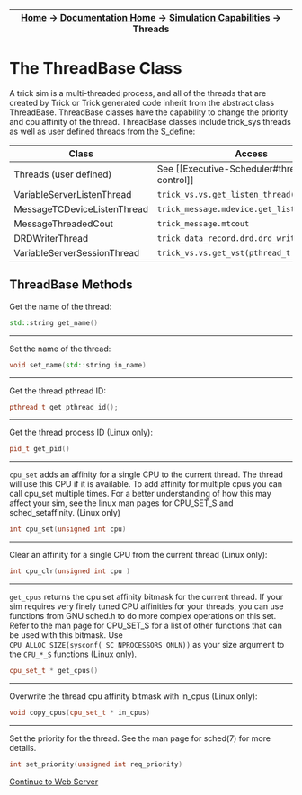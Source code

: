 | [Home](/trick) → [Documentation Home](../Documentation-Home) → [Simulation Capabilities](Simulation-Capabilities) → Threads |
|------------------------------------------------------------------|

# The ThreadBase Class

A trick sim is a multi-threaded process, and all of the threads that are created by Trick or Trick generated code inherit from the abstract class ThreadBase. ThreadBase classes have the capability to change the priority and cpu affinity of the thread. ThreadBase classes include trick_sys threads as well as user defined threads from the S_define:

| Class                       | Access                                          |
| --------------------------- | ----------------------------------------------- |
| Threads (user defined)      | See [[Executive-Scheduler#thread-control]]      |
| VariableServerListenThread  | `trick_vs.vs.get_listen_thread()`               |
| MessageTCDeviceListenThread | `trick_message.mdevice.get_listen_thread()`     |
| MessageThreadedCout         | `trick_message.mtcout`                          |
| DRDWriterThread             | `trick_data_record.drd.drd_writer_thread`       |
| VariableServerSessionThread        | `trick_vs.vs.get_vst(pthread_t thread_id)`      |


## ThreadBase Methods

Get the name of the thread:
```cpp
std::string get_name()
```
***

Set the name of the thread:
```cpp
void set_name(std::string in_name)
```
***

Get the thread pthread ID:
```cpp
pthread_t get_pthread_id();
```
***


Get the thread process ID (Linux only):
```c++
pid_t get_pid()
```
***

`cpu_set` adds an affinity for a single CPU to the current thread. The thread will use this CPU if it is available. To add affinity for multiple cpus you can call cpu_set multiple times. For a better understanding of how this may affect your sim, see the linux man pages for CPU_SET_S and sched_setaffinity. (Linux only)
```cpp 
int cpu_set(unsigned int cpu)
```
***


Clear an affinity for a single CPU from the current thread (Linux only):
```cpp
int cpu_clr(unsigned int cpu )
```
***

`get_cpus` returns the cpu set affinity bitmask for the current thread. If your sim requires very finely tuned CPU affinities for your threads, you can use functions from GNU sched.h to do more complex operations on this set. Refer to the man page for CPU_SET_S for a list of other functions that can be used with this bitmask. Use `CPU_ALLOC_SIZE(sysconf(_SC_NPROCESSORS_ONLN))` as your size argument to the `CPU_*_S` functions (Linux only).

```cpp
cpu_set_t * get_cpus()
```
***


Overwrite the thread cpu affinity bitmask with in_cpus (Linux only):
```cpp
void copy_cpus(cpu_set_t * in_cpus)
```
***

Set the priority for the thread. See the man page for sched(7) for more details.
```cpp
int set_priority(unsigned int req_priority)
```

[Continue to Web Server](../web/Webserver)
